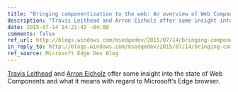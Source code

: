 ```yaml
---
title: "Bringing componentization to the web: An overview of Web Components"
description: "Travis Leithead and Arron Eicholz offer some insight into the state of Web Components and what it means with regard to Microsoft’s Edge browser."
date: 2015-07-14 14:21:42 -04:00
comments: false
ref_url: http://blogs.windows.com/msedgedev/2015/07/14/bringing-componentization-to-the-web-an-overview-of-web-components/
in_reply_to: http://blogs.windows.com/msedgedev/2015/07/14/bringing-componentization-to-the-web-an-overview-of-web-components/
ref_source: Microsoft Edge Dev Blog
---
```


[Travis Leithead](http://twitter.com/@TravisLeithead) and [Arron Eicholz](http://twitter.com/@mrcss) offer some insight into the state of Web Components and what it means with regard to Microsoft’s Edge browser.